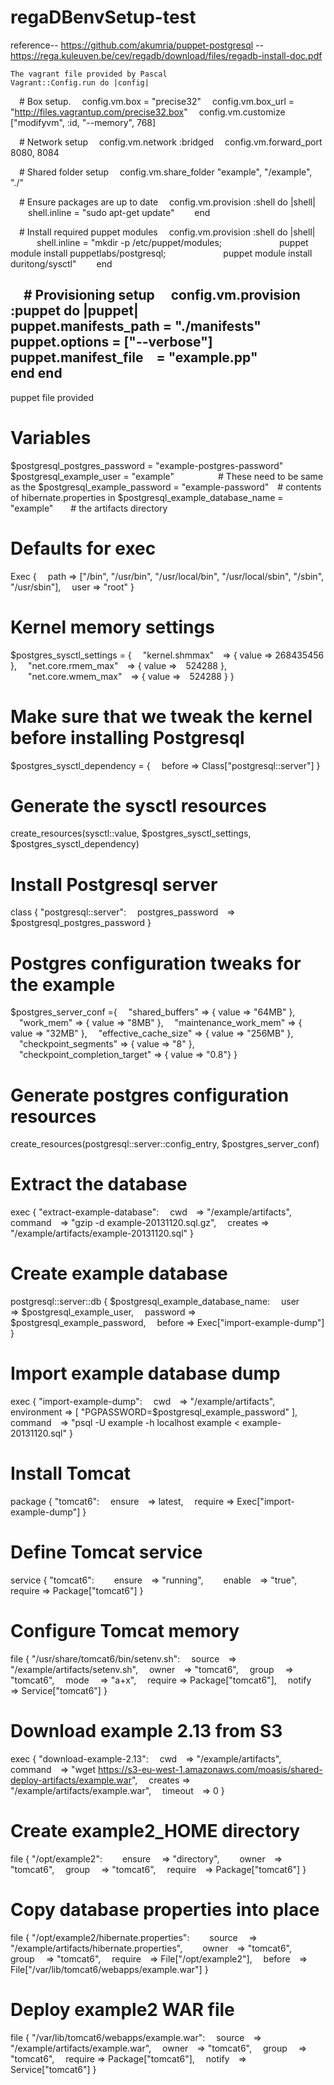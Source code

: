 regaDBenvSetup-test
===================
reference-- https://github.com/akumria/puppet-postgresql
          --https://rega.kuleuven.be/cev/regadb/download/files/regadb-install-doc.pdf
          
    The vagrant file provided by Pascal
    Vagrant::Config.run do |config|
  # Box setup.
  config.vm.box = "precise32"
  config.vm.box_url = "http://files.vagrantup.com/precise32.box"
  config.vm.customize ["modifyvm", :id, "--memory", 768]

  # Network setup
  config.vm.network :bridged
  config.vm.forward_port 8080, 8084

  # Shared folder setup
  config.vm.share_folder "example", "/example", "./"

  # Ensure packages are up to date
  config.vm.provision :shell do |shell|
    shell.inline = "sudo apt-get update"
    end

  # Install required puppet modules
  config.vm.provision :shell do |shell|
      shell.inline = "mkdir -p /etc/puppet/modules;
             puppet module install puppetlabs/postgresql;
             puppet module install duritong/sysctl"
    end

  # Provisioning setup
  config.vm.provision :puppet do |puppet|
      puppet.manifests_path = "./manifests"
      puppet.options = ["--verbose"]
      puppet.manifest_file  = "example.pp"  
     end
end
------------------------------------------------------------------------
puppet file provided

# Variables
$postgresql_postgres_password = "example-postgres-password"
$postgresql_example_user = "example"          # These need to be same as the
$postgresql_example_password = "example-password"  # contents of hibernate.properties in
$postgresql_example_database_name = "example"    # the artifacts directory

# Defaults for exec
Exec {
  path => ["/bin", "/usr/bin", "/usr/local/bin", "/usr/local/sbin", "/sbin", "/usr/sbin"],
  user => "root"
}

# Kernel memory settings
$postgres_sysctl_settings = {
  "kernel.shmmax"  => { value => 268435456 },
  "net.core.rmem_max"  => { value =>  524288 },
    "net.core.wmem_max"  => { value =>  524288 }
}

# Make sure that we tweak the kernel before installing Postgresql
$postgres_sysctl_dependency = {
  before => Class["postgresql::server"]
}

# Generate the sysctl resources
create_resources(sysctl::value, $postgres_sysctl_settings, $postgres_sysctl_dependency)

# Install Postgresql server
class { "postgresql::server":
  postgres_password  => $postgresql_postgres_password
}

# Postgres configuration tweaks for the example
$postgres_server_conf ={
  "shared_buffers" => { value => "64MB" },
  "work_mem" => { value => "8MB" },
  "maintenance_work_mem" => { value => "32MB" },
  "effective_cache_size" => { value => "256MB" },
  "checkpoint_segments" => { value => "8" },
  "checkpoint_completion_target" => { value => "0.8"}
}

# Generate postgres configuration resources
create_resources(postgresql::server::config_entry, $postgres_server_conf)

# Extract the database
exec { "extract-example-database": 
  cwd  => "/example/artifacts",
  command  => "gzip -d example-20131120.sql.gz",
  creates => "/example/artifacts/example-20131120.sql"
}

# Create example database
postgresql::server::db { $postgresql_example_database_name:
  user     => $postgresql_example_user,
  password => $postgresql_example_password,
  before => Exec["import-example-dump"]
}

# Import example database dump
exec { "import-example-dump":
  cwd  => "/example/artifacts",
  environment => [ "PGPASSWORD=$postgresql_example_password" ],
  command  => "psql -U example -h localhost example < example-20131120.sql"
}

# Install Tomcat
package { "tomcat6": 
  ensure  => latest,
  require => Exec["import-example-dump"]
}

# Define Tomcat service
service { "tomcat6":
    ensure  => "running",
    enable  => "true",
    require => Package["tomcat6"]
}

# Configure Tomcat memory
file { "/usr/share/tomcat6/bin/setenv.sh":
  source  => "/example/artifacts/setenv.sh",
  owner  => "tomcat6",
  group   => "tomcat6",
  mode   => "a+x",
  require => Package["tomcat6"],
  notify   => Service["tomcat6"]
}

# Download example 2.13 from S3
exec { "download-example-2.13":
  cwd  => "/example/artifacts",
  command  => "wget https://s3-eu-west-1.amazonaws.com/moasis/shared-deploy-artifacts/example.war",
  creates => "/example/artifacts/example.war",
  timeout  => 0
}

# Create example2_HOME directory
file { "/opt/example2":
    ensure   => "directory",
    owner  => "tomcat6",
  group   => "tomcat6",
  require  => Package["tomcat6"]
}

# Copy database properties into place
file { "/opt/example2/hibernate.properties":
    source   => "/example/artifacts/hibernate.properties",
    owner  => "tomcat6",
  group   => "tomcat6",
  require  => File["/opt/example2"],
  before  => File["/var/lib/tomcat6/webapps/example.war"]
}

# Deploy example2 WAR file
file { "/var/lib/tomcat6/webapps/example.war":
  source  => "/example/artifacts/example.war",
  owner  => "tomcat6",
  group   => "tomcat6",
  require => Package["tomcat6"],
  notify  => Service["tomcat6"]
}




